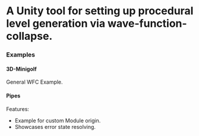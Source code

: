 # A Unity tool for setting up procedural level generation via wave-function-collapse.

### Examples
#### 3D-Minigolf
General WFC Example.
#### Pipes
Features:
- Example for custom Module origin.
- Showcases error state resolving.